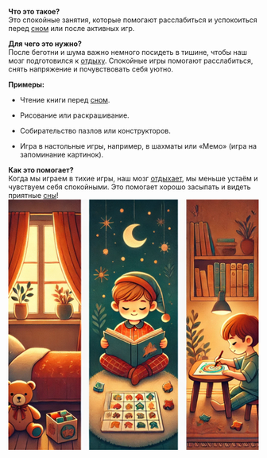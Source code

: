 **Что это такое?**  
Это спокойные занятия, которые помогают расслабиться и успокоиться перед [сном](Сон.md) или после активных игр.

**Для чего это нужно?**  
После беготни и шума важно немного посидеть в тишине, чтобы наш мозг подготовился к [отдыху](Отдых.md). Спокойные игры помогают расслабиться, снять напряжение и почувствовать себя уютно.

**Примеры:**

- Чтение книги перед [сном](Сон.md).
    
- Рисование или раскрашивание.
    
- Собирательство пазлов или конструкторов.
    
- Игра в настольные игры, например, в шахматы или «Мемо» (игра на запоминание картинок).
    

**Как это помогает?**  
Когда мы играем в тихие игры, наш мозг [отдыхает](Как_правильно_отдыхать.md), мы меньше устаём и чувствуем себя спокойными. Это помогает хорошо засыпать и видеть приятные [сны](Сон.md)!
![Тихие игры](calm_games.webp)